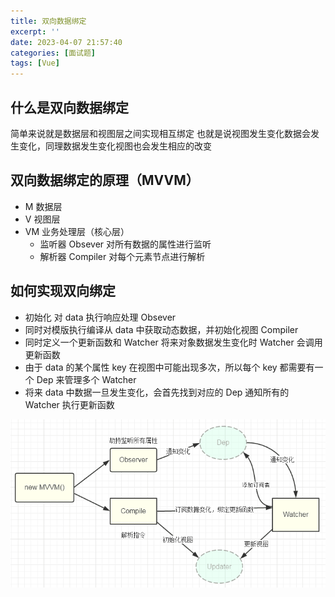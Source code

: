 ```yaml
---
title: 双向数据绑定
excerpt: ''
date: 2023-04-07 21:57:40
categories: [面试题]
tags: [Vue]
---
```


## 什么是双向数据绑定

简单来说就是数据层和视图层之间实现相互绑定
也就是说视图发生变化数据会发生变化，同理数据发生变化视图也会发生相应的改变

## 双向数据绑定的原理（MVVM）

- M 数据层
- V 视图层
- VM 业务处理层（核心层）
  - 监听器 Obsever 对所有数据的属性进行监听
  - 解析器 Compiler 对每个元素节点进行解析

## 如何实现双向绑定

- 初始化 对 data 执行响应处理 Obsever
- 同时对模版执行编译从 data 中获取动态数据，并初始化视图 Compiler
- 同时定义一个更新函数和 Watcher 将来对象数据发生变化时 Watcher 会调用更新函数
- 由于 data 的某个属性 key 在视图中可能出现多次，所以每个 key 都需要有一个 Dep 来管理多个 Watcher
- 将来 data 中数据一旦发生变化，会首先找到对应的 Dep 通知所有的 Watcher 执行更新函数

![双向数据绑定原理](/images/什么是双向数据绑定.png)
